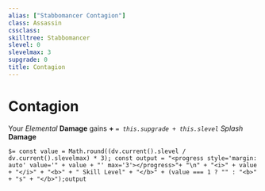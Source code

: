 ```yaml
---
alias: ["Stabbomancer Contagion"]
class: Assassin
cssclass: 
skilltree: Stabbomancer
slevel: 0
slevelmax: 3
supgrade: 0
title: Contagion
---
```


# Contagion
Your *Elemental* **Damage** gains **+** *`= this.supgrade + this.slevel`* *Splash* **Damage**

`$= const value = Math.round((dv.current().slevel / dv.current().slevelmax) * 3); const output = "<progress style='margin: auto' value='" + value + "' max='3'></progress>"+ "\n" + "<i>" + value + "</i>" + "<b>" + " Skill Level" + "</b>" + (value === 1 ? "" : "<b>" + "s" + "</b>");output`
